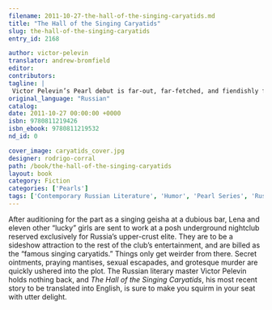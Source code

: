 ```yaml
---
filename: 2011-10-27-the-hall-of-the-singing-caryatids.md
title: "The Hall of the Singing Caryatids"
slug: the-hall-of-the-singing-caryatids
entry_id: 2168

author: victor-pelevin
translator: andrew-bromfield
editor: 
contributors: 
tagline: |
 Victor Pelevin’s Pearl debut is far-out, far-fetched, and fiendishly funny.
original_language: "Russian"
catalog: 
date: 2011-10-27 00:00:00 +0000 
isbn: 9780811219426
isbn_ebook: 9780811219532
nd_id: 0

cover_image: caryatids_cover.jpg
designer: rodrigo-corral
path: /book/the-hall-of-the-singing-caryatids
layout: book
category: Fiction
categories: ['Pearls']
tags: ['Contemporary Russian Literature', 'Humor', 'Pearl Series', 'Russia', 'Russian', 'Russian Literature', 'Russian novelists', 'Translations from Russian']
---
```

After auditioning for the part as a singing geisha at a dubious bar, Lena and eleven other “lucky” girls are sent to work at a posh underground nightclub reserved exclusively for Russia’s upper-crust elite. They are to be a sideshow attraction to the rest of the club’s entertainment, and are billed as the “famous singing caryatids.” Things only get weirder from there. Secret ointments, praying mantises, sexual escapades, and grotesque murder are quickly ushered into the plot. The Russian literary master Victor Pelevin holds nothing back, and *The Hall of the Singing Caryatids*, his most recent story to be translated into English, is sure to make you squirm in your seat with utter delight.





